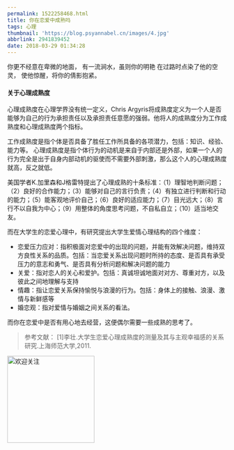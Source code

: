 ```yaml
---
permalink: 1522258468.html
title: 你在恋爱中成熟吗
tags: 心理
thumbnail: 'https://blog.psyannabel.cn/images/4.jpg'
abbrlink: 2941839452
date: 2018-03-29 01:34:28
---
```

你更不经意在卑微的地面，
有一流涧水，虽则你的明艳
在过路时点染了他的空灵，
使他惊醒，将你的倩影抱紧。

<!--more-->
#### 关于心理成熟度

 心理成熟度在心理学界没有统一定义，Chris Argyris将成熟度定义为一个人是否能够为自己的行为承担责任以及承担责任意愿的强弱。他将人的成熟度分为工作成熟度和心理成熟度两个指标。                          
 
 工作成熟度是指个体是否具备了胜任工作所具备的各项潜力，包括：知识、经验、能力等。 心理成熟度是指个体行为的动机是来自于内部还是外部，如果一个人的行为完全是出于自身内部动机的驱使而不需要外部刺激，那么这个人的心理成熟度就高，反之就低。

美国学者K.加里森和J格雷特提出了心理成熟的十条标准：（1）理智地判断问题；（2）良好的合作能力；（3）能够对自己的言行负责；（4）有独立进行判断和行动的能力；（5）能客观地评价自己；（6）良好的适应能力；（7）目光远大；（8）言行不以自我为中心；（9）用整体的角度思考问题，不自私自立；（10）适当地交友。

而在大学生的恋爱心理中，有研究提出大学生爱情心理结构的四个维度：
- 恋爱压力应对：指积极面对恋爱中的出现的问题，并能有效解决问题，维持双方良性关系的品质。包括：当恋爱关系出现问题时所持的态度、是否具有承受压力的意志和勇气、是否具有分析问题和解决问题的能力
- 关爱：指对恋人的关心和爱护。包括：真诚坦诚地面对对方、尊重对方，以及彼此之间地理解与支持
- 情趣：指让恋爱关系保持愉悦与浪漫的行为。包括：身体上的接触、浪漫、激情与新鲜感等
- 婚恋观：指对爱情与婚姻之间关系的看法。


而你在恋爱中是否有用心地去经营，这便偶尔需要一些成熟的思考了。

>  参考文献：
[1]李壮.大学生恋爱心理成熟度的测量及其与主观幸福感的关系研究.上海师范大学,2011.

<img src='images/gongzhonghao' width=200 alt='欢迎关注' />